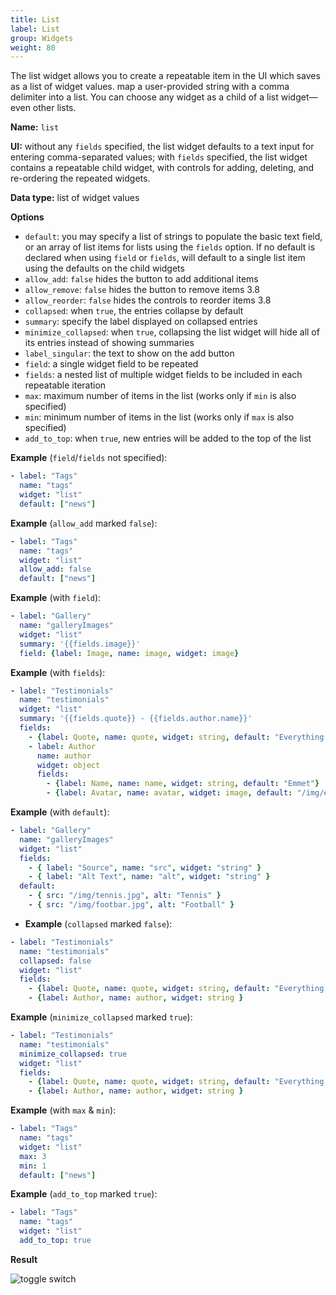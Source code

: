 ```yaml
---
title: List
label: List
group: Widgets
weight: 80
---
```


The list widget allows you to create a repeatable item in the UI which saves as a list of widget values. map a user-provided string with a comma delimiter into a list. You can choose any widget as a child of a list widget—even other lists.

**Name:** `list`

**UI:** without any `fields` specified, the list widget defaults to a text input for entering comma-separated values; with `fields`  specified, the list widget contains a repeatable child widget, with controls for adding, deleting, and re-ordering the repeated widgets.

**Data type:** list of widget values

**Options**

- `default`: you may specify a list of strings to populate the basic text
  field, or an array of list items for lists using the `fields` option. If no
  default is declared when using `field` or `fields`, will default to a single
  list item using the defaults on the child widgets
- `allow_add`: `false` hides the button to add additional items
- `allow_remove`: `false` hides the button to remove items <span class="version-tag">3.8</span>
- `allow_reorder`: `false` hides the controls to reorder items <span class="version-tag">3.8</span>
- `collapsed`: when `true`, the entries collapse by default
- `summary`: specify the label displayed on collapsed entries
- `minimize_collapsed`: when `true`, collapsing the list widget will hide all of its entries instead of showing summaries
- `label_singular`: the text to show on the add button
- `field`: a single widget field to be repeated
- `fields`: a nested list of multiple widget fields to be included in each repeatable iteration
- `max`: maximum number of items in the list (works only if `min` is also specified)
- `min`: minimum number of items in the list (works only if `max` is also specified)
- `add_to_top`: when `true`, new entries will be added to the top of the list

**Example** (`field`/`fields` not specified):

```yaml
- label: "Tags"
  name: "tags"
  widget: "list"
  default: ["news"]
```

**Example** (`allow_add` marked `false`):

```yaml
- label: "Tags"
  name: "tags"
  widget: "list"
  allow_add: false
  default: ["news"]
```

**Example** (with `field`):

```yaml
- label: "Gallery"
  name: "galleryImages"
  widget: "list"
  summary: '{{fields.image}}'
  field: {label: Image, name: image, widget: image}
```

**Example** (with `fields`):

```yaml
- label: "Testimonials"
  name: "testimonials"
  widget: "list"
  summary: '{{fields.quote}} - {{fields.author.name}}'
  fields:
    - {label: Quote, name: quote, widget: string, default: "Everything is awesome!"}
    - label: Author
      name: author
      widget: object
      fields:
        - {label: Name, name: name, widget: string, default: "Emmet"}
        - {label: Avatar, name: avatar, widget: image, default: "/img/emmet.jpg"}
```

**Example** (with `default`):

```yaml
- label: "Gallery"
  name: "galleryImages"
  widget: "list"
  fields:
    - { label: "Source", name: "src", widget: "string" }
    - { label: "Alt Text", name: "alt", widget: "string" }
  default:
    - { src: "/img/tennis.jpg", alt: "Tennis" }
    - { src: "/img/footbar.jpg", alt: "Football" }
```

* **Example** (`collapsed` marked `false`):

```yaml
- label: "Testimonials"
  name: "testimonials"
  collapsed: false
  widget: "list"
  fields:
    - {label: Quote, name: quote, widget: string, default: "Everything is awesome!"}
    - {label: Author, name: author, widget: string }
```

**Example** (`minimize_collapsed` marked `true`):

```yaml
- label: "Testimonials"
  name: "testimonials"
  minimize_collapsed: true
  widget: "list"
  fields:
    - {label: Quote, name: quote, widget: string, default: "Everything is awesome!"}
    - {label: Author, name: author, widget: string }
```

**Example** (with `max` & `min`):

```yaml
- label: "Tags"
  name: "tags"
  widget: "list"
  max: 3
  min: 1
  default: ["news"]
```

**Example** (`add_to_top` marked `true`):

```yaml
- label: "Tags"
  name: "tags"
  widget: "list"
  add_to_top: true
```

**Result**

![toggle switch](/img/widget-list.png)

